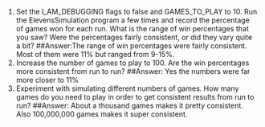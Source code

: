 1. Set the I_AM_DEBUGGING flags to false and GAMES_TO_PLAY to 10. Run the
ElevensSimulation program a few times and record the percentage of games won for each run.
What is the range of win percentages that you saw? Were the percentages fairly consistent, or did they
vary quite a bit?
##Answer:The range of win percentages were fairly consistent. Most of them were 11% but ranged from 9-15%.
2. Increase the number of games to play to 100. Are the win percentages more consistent from run
to run?
##Answer: Yes the numbers were far more closer to 11%
3. Experiment with simulating different numbers of games. How many games do you need to play in
order to get consistent results from run to run?
##Answer: About a thousand games makes it pretty consistent. Also 100,000,000 games makes it super consistent.
